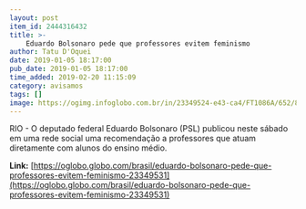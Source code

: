 ```yaml
---
layout: post
item_id: 2444316432
title: >-
    Eduardo Bolsonaro pede que professores evitem feminismo
author: Tatu D'Oquei
date: 2019-01-05 18:17:00
pub_date: 2019-01-05 18:17:00
time_added: 2019-02-20 11:15:09
category: avisamos
tags: []
image: https://ogimg.infoglobo.com.br/in/23349524-e43-ca4/FT1086A/652/80273866_BSBBrasiliaBrasil12-12-2018PAEntrevista-coletiva-no-CCBB-onde-esta-monta.jpg
---
```


RIO - O deputado federal Eduardo Bolsonaro (PSL) publicou neste sábado em uma rede social uma recomendação a professores que atuam diretamente com alunos do ensino médio.

**Link:** [https://oglobo.globo.com/brasil/eduardo-bolsonaro-pede-que-professores-evitem-feminismo-23349531](https://oglobo.globo.com/brasil/eduardo-bolsonaro-pede-que-professores-evitem-feminismo-23349531)

